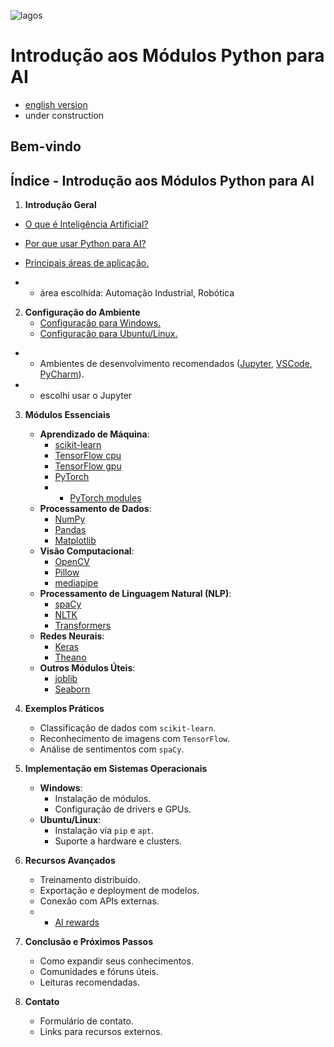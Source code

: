 ![lagos](https://github.com/0joseDark/my-AI-book/blob/main/images/lagos-.jpg)

# Introdução aos Módulos Python para AI
- [english version](https://github.com/0joseDark/my-AI-book/blob/main/doc-en/indice.md)
- under construction
## Bem-vindo

## Índice - Introdução aos Módulos Python para AI

1. **Introdução Geral**

 - [O que é Inteligência Artificial?](https://github.com/0joseDark/my-AI-book/blob/main/doc-2-pt/Intelig%C3%AAncia-Artificial.md)

 - [Por que usar Python para AI?](https://github.com/0joseDark/my-AI-book/blob/main/doc-2-pt/usar-Python.md)

 - [Principais áreas de aplicação.](https://github.com/0joseDark/my-AI-book/blob/main/doc-2-pt/%C3%A1reas-de-aplica%C3%A7%C3%A3o.md)

- - área escolhida: Automação Industrial, Robótica
2. **Configuração do Ambiente**
   - [Configuração para Windows.](https://github.com/0joseDark/my-AI-book/blob/main/doc-2-pt/Windows.md)
   - [Configuração para Ubuntu/Linux.](https://github.com/0joseDark/my-AI-book/blob/main/doc-2-pt/linux.md)
  - - Ambientes de desenvolvimento recomendados ([Jupyter](https://github.com/0joseDark/my-AI-book/blob/main/doc-2-pt/linux.md), [VSCode](https://github.com/0joseDark/my-AI-book/blob/main/doc-2-pt/VSCode.md), [PyCharm](https://github.com/0joseDark/my-AI-book/blob/main/doc-2-pt/PyCharm.md)).
   - - escolhi usar o Jupyter

3. **Módulos Essenciais**
   - **Aprendizado de Máquina**:
     - [scikit-learn](https://github.com/0joseDark/my-AI-book/blob/main/doc-3-pt/scikit-learn.md)
     - [TensorFlow cpu](https://github.com/0joseDark/my-AI-book/blob/main/doc-3-pt/TensorFlow-cpu.md)
     - [TensorFlow gpu](https://github.com/0joseDark/my-AI-book/blob/main/doc-3-pt/TensorFlow-GPU.md)
     - [PyTorch](https://github.com/0joseDark/my-AI-book/blob/main/doc-3-pt/PyTorch.md)
     - - [PyTorch modules](https://github.com/0joseDark/my-AI-book/blob/main/doc-3-pt/list-PyTorch-modules.md)
   - **Processamento de Dados**:
     - [NumPy](https://github.com/0joseDark/my-AI-book/blob/main/doc-3-pt/NumPy.md)
     - [Pandas](https://github.com/0joseDark/my-AI-book/blob/main/doc-3-pt/Pandas.md)
     - [Matplotlib](https://github.com/0joseDark/my-AI-book/blob/main/doc-3-pt/Matplotlib.md)
   - **Visão Computacional**:
     - [OpenCV](https://github.com/0joseDark/my-AI-book/blob/main/doc-3-pt/OpenCV.md)
     - [Pillow](https://github.com/0joseDark/my-AI-book/blob/main/doc-3-pt/Pillow.md)
     - [mediapipe](https://github.com/0joseDark/my-AI-book/blob/main/doc-3-pt/MediaPipe.md)
   - **Processamento de Linguagem Natural (NLP)**:
     - [spaCy](https://github.com/0joseDark/my-AI-book/blob/main/doc-3-pt/spaCy.md)
     - [NLTK](https://github.com/0joseDark/my-AI-book/blob/main/doc-3-pt/NLTK.md)
     - [Transformers](https://github.com/0joseDark/my-AI-book/blob/main/doc-3-pt/Transformers.md)
   - **Redes Neurais**:
     - [Keras](https://github.com/0joseDark/my-AI-book/blob/main/doc-3-pt/Keras.md)
     - [Theano](https://github.com/0joseDark/my-AI-book/blob/main/doc-3-pt/Theano.md)
   - **Outros Módulos Úteis**:
     - [joblib](https://github.com/0joseDark/my-AI-book/blob/main/doc-3-pt/joblib.md)
     - [Seaborn](https://github.com/0joseDark/my-AI-book/blob/main/doc-3-pt/Seaborn.md)

4. **Exemplos Práticos**
   - Classificação de dados com `scikit-learn`.
   - Reconhecimento de imagens com `TensorFlow`.
   - Análise de sentimentos com `spaCy`.

5. **Implementação em Sistemas Operacionais**
   - **Windows**:
     - Instalação de módulos.
     - Configuração de drivers e GPUs.
   - **Ubuntu/Linux**:
     - Instalação via `pip` e `apt`.
     - Suporte a hardware e clusters.

6. **Recursos Avançados**
   - Treinamento distribuído.
   - Exportação e deployment de modelos.
   - Conexão com APIs externas.
   - - [AI rewards](https://theirf.org/wp-content/uploads/2018/09/2018-ai-study-white-paper-part-2.pdf)


7. **Conclusão e Próximos Passos**
   - Como expandir seus conhecimentos.
   - Comunidades e fóruns úteis.
   - Leituras recomendadas.

8. **Contato**
   - Formulário de contato.
   - Links para recursos externos.

